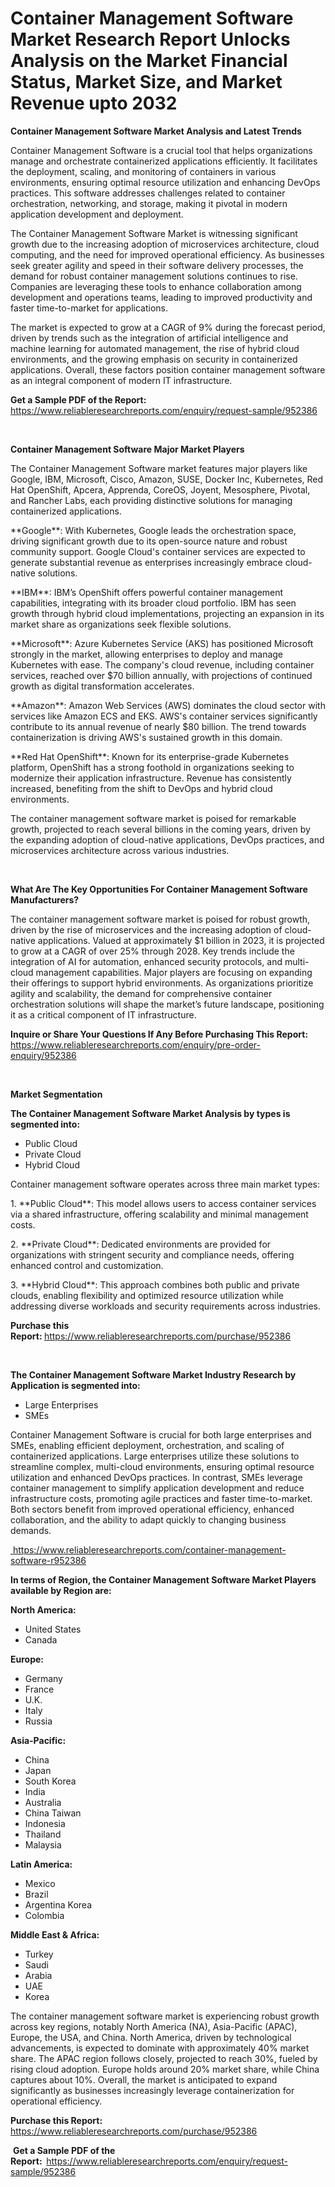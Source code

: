 <p><h1>Container Management Software Market Research Report Unlocks Analysis on the Market Financial Status, Market Size, and Market Revenue upto 2032</h1></p><p><strong>Container Management Software Market Analysis and Latest Trends</strong></p>
<p><p>Container Management Software is a crucial tool that helps organizations manage and orchestrate containerized applications efficiently. It facilitates the deployment, scaling, and monitoring of containers in various environments, ensuring optimal resource utilization and enhancing DevOps practices. This software addresses challenges related to container orchestration, networking, and storage, making it pivotal in modern application development and deployment.</p><p>The Container Management Software Market is witnessing significant growth due to the increasing adoption of microservices architecture, cloud computing, and the need for improved operational efficiency. As businesses seek greater agility and speed in their software delivery processes, the demand for robust container management solutions continues to rise. Companies are leveraging these tools to enhance collaboration among development and operations teams, leading to improved productivity and faster time-to-market for applications.</p><p>The market is expected to grow at a CAGR of 9% during the forecast period, driven by trends such as the integration of artificial intelligence and machine learning for automated management, the rise of hybrid cloud environments, and the growing emphasis on security in containerized applications. Overall, these factors position container management software as an integral component of modern IT infrastructure.</p></p>
<p><strong>Get a Sample PDF of the Report:&nbsp;</strong> <a href="https://www.reliableresearchreports.com/enquiry/request-sample/952386?utm_campaign=2840&utm_medium=2&utm_source=Github&utm_content=ia&utm_term=17042025&utm_id=container-management-software">https://www.reliableresearchreports.com/enquiry/request-sample/952386</a></p>
<p>&nbsp;</p>
<p><strong>Container Management Software Major Market Players</strong></p>
<p><p>The Container Management Software market features major players like Google, IBM, Microsoft, Cisco, Amazon, SUSE, Docker Inc, Kubernetes, Red Hat OpenShift, Apcera, Apprenda, CoreOS, Joyent, Mesosphere, Pivotal, and Rancher Labs, each providing distinctive solutions for managing containerized applications.</p><p>**Google**: With Kubernetes, Google leads the orchestration space, driving significant growth due to its open-source nature and robust community support. Google Cloud's container services are expected to generate substantial revenue as enterprises increasingly embrace cloud-native solutions.</p><p>**IBM**: IBM’s OpenShift offers powerful container management capabilities, integrating with its broader cloud portfolio. IBM has seen growth through hybrid cloud implementations, projecting an expansion in its market share as organizations seek flexible solutions.</p><p>**Microsoft**: Azure Kubernetes Service (AKS) has positioned Microsoft strongly in the market, allowing enterprises to deploy and manage Kubernetes with ease. The company's cloud revenue, including container services, reached over $70 billion annually, with projections of continued growth as digital transformation accelerates.</p><p>**Amazon**: Amazon Web Services (AWS) dominates the cloud sector with services like Amazon ECS and EKS. AWS's container services significantly contribute to its annual revenue of nearly $80 billion. The trend towards containerization is driving AWS's sustained growth in this domain.</p><p>**Red Hat OpenShift**: Known for its enterprise-grade Kubernetes platform, OpenShift has a strong foothold in organizations seeking to modernize their application infrastructure. Revenue has consistently increased, benefiting from the shift to DevOps and hybrid cloud environments.</p><p>The container management software market is poised for remarkable growth, projected to reach several billions in the coming years, driven by the expanding adoption of cloud-native applications, DevOps practices, and microservices architecture across various industries.</p></p>
<p>&nbsp;</p>
<p><strong>What Are The Key Opportunities For Container Management Software Manufacturers?</strong></p>
<p><p>The container management software market is poised for robust growth, driven by the rise of microservices and the increasing adoption of cloud-native applications. Valued at approximately $1 billion in 2023, it is projected to grow at a CAGR of over 25% through 2028. Key trends include the integration of AI for automation, enhanced security protocols, and multi-cloud management capabilities. Major players are focusing on expanding their offerings to support hybrid environments. As organizations prioritize agility and scalability, the demand for comprehensive container orchestration solutions will shape the market’s future landscape, positioning it as a critical component of IT infrastructure.</p></p>
<p><strong>Inquire or Share Your Questions If Any Before Purchasing This Report:</strong> <a href="https://www.reliableresearchreports.com/enquiry/pre-order-enquiry/952386?utm_campaign=2840&utm_medium=2&utm_source=Github&utm_content=ia&utm_term=17042025&utm_id=container-management-software">https://www.reliableresearchreports.com/enquiry/pre-order-enquiry/952386</a></p>
<p>&nbsp;</p>
<p><strong>Market Segmentation</strong></p>
<p><strong>The Container Management Software Market Analysis by types is segmented into:</strong></p>
<p><ul><li>Public Cloud</li><li>Private Cloud</li><li>Hybrid Cloud</li></ul></p>
<p><p>Container management software operates across three main market types: </p><p>1. **Public Cloud**: This model allows users to access container services via a shared infrastructure, offering scalability and minimal management costs. </p><p>2. **Private Cloud**: Dedicated environments are provided for organizations with stringent security and compliance needs, offering enhanced control and customization. </p><p>3. **Hybrid Cloud**: This approach combines both public and private clouds, enabling flexibility and optimized resource utilization while addressing diverse workloads and security requirements across industries.</p></p>
<p><strong>Purchase this Report:&nbsp;</strong><a href="https://www.reliableresearchreports.com/purchase/952386?utm_campaign=2840&utm_medium=2&utm_source=Github&utm_content=ia&utm_term=17042025&utm_id=container-management-software">https://www.reliableresearchreports.com/purchase/952386</a></p>
<p>&nbsp;</p>
<p><strong>The Container Management Software Market Industry Research by Application is segmented into:</strong></p>
<p><ul><li>Large Enterprises</li><li>SMEs</li></ul></p>
<p><p>Container Management Software is crucial for both large enterprises and SMEs, enabling efficient deployment, orchestration, and scaling of containerized applications. Large enterprises utilize these solutions to streamline complex, multi-cloud environments, ensuring optimal resource utilization and enhanced DevOps practices. In contrast, SMEs leverage container management to simplify application development and reduce infrastructure costs, promoting agile practices and faster time-to-market. Both sectors benefit from improved operational efficiency, enhanced collaboration, and the ability to adapt quickly to changing business demands.</p></p>
<p><a href="https://www.reliableresearchreports.com/container-management-software-r952386?utm_campaign=2840&utm_medium=2&utm_source=Github&utm_content=ia&utm_term=17042025&utm_id=container-management-software">&nbsp;https://www.reliableresearchreports.com/container-management-software-r952386</a></p>
<p><strong>In terms of Region, the Container Management Software Market Players available by Region are:</strong></p>
<p>
    <p> <strong> North America: </strong>
        <ul>
            <li>United States</li>
            <li>Canada</li>
        </ul>
        </p> 
    <p> <strong> Europe: </strong>
        <ul>
            <li>Germany</li>
            <li>France</li>
            <li>U.K.</li>
            <li>Italy</li>
            <li>Russia</li>
        </ul>
        </p> 
    <p> <strong> Asia-Pacific: </strong>
        <ul>
            <li>China</li>
            <li>Japan</li>
            <li>South Korea</li>
            <li>India</li>
            <li>Australia</li>
            <li>China Taiwan</li>
            <li>Indonesia</li>
            <li>Thailand</li>
            <li>Malaysia</li>
        </ul>
        </p> 
    <p> <strong> Latin America: </strong>
        <ul>
            <li>Mexico</li>
            <li>Brazil</li>
            <li>Argentina Korea</li>
            <li>Colombia</li>
        </ul>
        </p> 
    <p> <strong> Middle East & Africa: </strong>
        <ul>
            <li>Turkey</li>
            <li>Saudi</li>
            <li>Arabia</li>
            <li>UAE</li>
            <li>Korea</li>
        </ul>
    </p>
    </p>
<p><p>The container management software market is experiencing robust growth across key regions, notably North America (NA), Asia-Pacific (APAC), Europe, the USA, and China. North America, driven by technological advancements, is expected to dominate with approximately 40% market share. The APAC region follows closely, projected to reach 30%, fueled by rising cloud adoption. Europe holds around 20% market share, while China captures about 10%. Overall, the market is anticipated to expand significantly as businesses increasingly leverage containerization for operational efficiency.</p></p>
<p><strong>Purchase this Report: </strong><a href="https://www.reliableresearchreports.com/purchase/952386?utm_campaign=2840&utm_medium=2&utm_source=Github&utm_content=ia&utm_term=17042025&utm_id=container-management-software">https://www.reliableresearchreports.com/purchase/952386</a></p>
<p>&nbsp;<strong>Get a Sample PDF of the Report:&nbsp;&nbsp;</strong><a href="https://www.reliableresearchreports.com/enquiry/request-sample/952386?utm_campaign=2840&utm_medium=2&utm_source=Github&utm_content=ia&utm_term=17042025&utm_id=container-management-software">https://www.reliableresearchreports.com/enquiry/request-sample/952386</a></p>
<p><strong></strong></p>
<p><p></p><p></p><p></p></p>